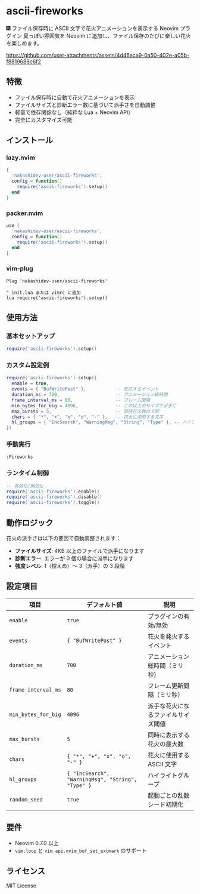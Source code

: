 # ascii-fireworks

🎆 ファイル保存時に ASCII 文字で花火アニメーションを表示する Neovim プラグイン
夏っぽい雰囲気を Neovim に追加し、ファイル保存のたびに楽しい花火を楽しめます。

https://github.com/user-attachments/assets/4d46aca9-0a50-402e-a05b-f8819688c6f2

## 特徴

- ファイル保存時に自動で花火アニメーションを表示
- ファイルサイズと診断エラー数に基づいて派手さを自動調整
- 軽量で依存関係なし（純粋な Lua + Neovim API）
- 完全にカスタマイズ可能

## インストール

### lazy.nvim
```lua
{
  'nakashidev-user/ascii-fireworks',
  config = function()
    require('ascii-fireworks').setup()
  end
}
```

### packer.nvim
```lua
use {
  'nakashidev-user/ascii-fireworks',
  config = function()
    require('ascii-fireworks').setup()
  end
}
```

### vim-plug
```vim
Plug 'nakashidev-user/ascii-fireworks'

" init.lua または vimrc に追加
lua require('ascii-fireworks').setup()
```

## 使用方法

### 基本セットアップ
```lua
require('ascii-fireworks').setup()
```

### カスタム設定例
```lua
require('ascii-fireworks').setup({
  enable = true,
  events = { "BufWritePost" },           -- 反応するイベント
  duration_ms = 700,                     -- アニメーション総時間
  frame_interval_ms = 80,                -- フレーム間隔
  min_bytes_for_big = 4096,              -- この以上のサイズで派手に
  max_bursts = 5,                        -- 同時花火数の上限
  chars = { "*", "+", "x", "o", "·" },   -- 花火に使用する文字
  hl_groups = { "IncSearch", "WarningMsg", "String", "Type" }, -- ハイライトグループ
})
```

### 手動実行
```vim
:Fireworks
```

### ランタイム制御
```lua
-- 有効化/無効化
require('ascii-fireworks').enable()
require('ascii-fireworks').disable()
require('ascii-fireworks').toggle()
```

## 動作ロジック

花火の派手さは以下の要因で自動調整されます：

- **ファイルサイズ**: 4KB 以上のファイルで派手になります
- **診断エラー**: エラーが 0 個の場合に派手になります
- **強度レベル**: 1（控えめ）～ 3（派手）の 3 段階

## 設定項目

| 項目 | デフォルト値 | 説明 |
|------|-------------|------|
| `enable` | `true` | プラグインの有効/無効 |
| `events` | `{ "BufWritePost" }` | 花火を発火するイベント |
| `duration_ms` | `700` | アニメーション総時間（ミリ秒） |
| `frame_interval_ms` | `80` | フレーム更新間隔（ミリ秒） |
| `min_bytes_for_big` | `4096` | 派手な花火になるファイルサイズ閾値 |
| `max_bursts` | `5` | 同時に表示する花火の最大数 |
| `chars` | `{ "*", "+", "x", "o", "·" }` | 花火に使用する ASCII 文字 |
| `hl_groups` | `{ "IncSearch", "WarningMsg", "String", "Type" }` | ハイライトグループ |
| `random_seed` | `true` | 起動ごとの乱数シード初期化 |

## 要件

- Neovim 0.7.0 以上
- `vim.loop` と `vim.api.nvim_buf_set_extmark` のサポート

## ライセンス

MIT License
